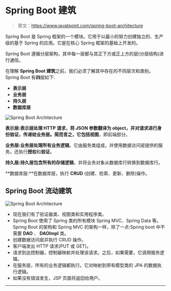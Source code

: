 # Spring Boot 建筑

> 原文：<https://www.javatpoint.com/spring-boot-architecture>

Spring Boot 是 Spring 框架的一个模块。它用于以最小的努力创建独立的、生产级的基于 Spring 的应用。它是在核心 Spring 框架的基础上开发的。

Spring Boot 遵循分层架构，其中每一层都与其正下方或正上方的层(分层结构)进行通信。

在理解 **Spring Boot 建筑**之前，我们必须了解其中存在的不同层次和类别。Spring Boot 有**四**层如下:

*   **表示层**
*   **业务层**
*   **持久层**
*   **数据库层**

![Spring Boot Architecture](../img/10bd6e31b19732c15c98c5643587ffc6.png)

**表示层:**表示层处理 HTTP 请求，将 JSON 参数翻译为 object，并对请求进行身份验证，传递给业务层。简而言之，它包括**视图**，即前端部分。

**业务层:**业务层处理所有**业务逻辑**。它由服务类组成，并使用数据访问层提供的服务。还执行**授权**和**验证**。

**持久层:**持久层包含所有的**存储逻辑**，并将业务对象从数据库行转换到数据库行。

**数据库层:**在数据库层，执行 **CRUD** (创建、检索、更新、删除)操作。

## Spring Boot 流动建筑

![Spring Boot Architecture](../img/9144e26eca919adc9f5f0fde952ec7ec.png)

*   现在我们有了验证器类、视图类和实用程序类。
*   Spring Boot 使用了 Spring 类的所有模块 Spring MVC、Spring Data 等。Spring Boot 的架构和 Spring MVC 的架构一样，除了一点:Spring boot 中不需要 **DAO** 、 **DAOImpl** 类。
*   创建数据访问层并执行 CRUD 操作。
*   客户端发出 HTTP 请求(PUT 或 GET)。
*   请求到达控制器，控制器映射并处理该请求。之后，如果需要，它调用服务逻辑。
*   在服务层，所有的业务逻辑都执行。它对映射到带有模型类的 JPA 的数据执行逻辑。
*   如果没有错误发生，JSP 页面将返回给用户。

* * *